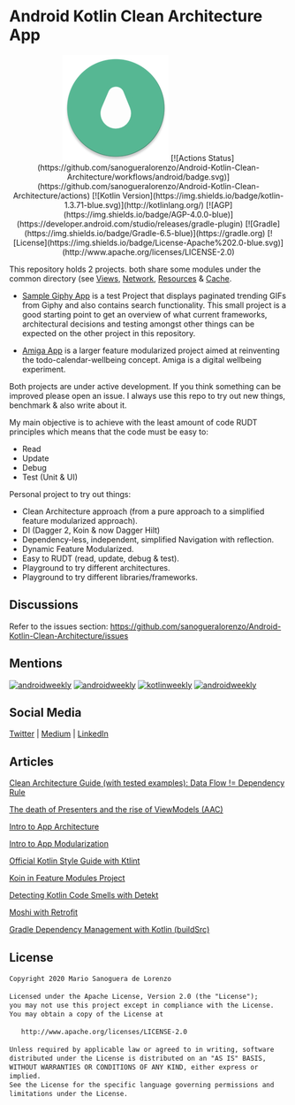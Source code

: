 Android Kotlin Clean Architecture App
=

<p align="center">
  <img src="app/src/main/res/mipmap-xxxhdpi/ic_launcher_round.png" />
  [![Actions Status](https://github.com/sanogueralorenzo/Android-Kotlin-Clean-Architecture/workflows/android/badge.svg)](https://github.com/sanogueralorenzo/Android-Kotlin-Clean-Architecture/actions)
  [![Kotlin Version](https://img.shields.io/badge/kotlin-1.3.71-blue.svg)](http://kotlinlang.org/)
  [![AGP](https://img.shields.io/badge/AGP-4.0.0-blue)](https://developer.android.com/studio/releases/gradle-plugin)
  [![Gradle](https://img.shields.io/badge/Gradle-6.5-blue)](https://gradle.org)
  [![License](https://img.shields.io/badge/License-Apache%202.0-blue.svg)](http://www.apache.org/licenses/LICENSE-2.0)
</p>

This repository holds 2 projects. both share some modules under the common directory (see [Views](https://github.com/sanogueralorenzo/Android-Kotlin-Clean-Architecture/tree/master/common/views), [Network](https://github.com/sanogueralorenzo/Android-Kotlin-Clean-Architecture/tree/master/common/network), [Resources](https://github.com/sanogueralorenzo/Android-Kotlin-Clean-Architecture/tree/master/common/resources) & [Cache](https://github.com/sanogueralorenzo/Android-Kotlin-Clean-Architecture/tree/master/common/cache).

- [Sample Giphy App](https://github.com/sanogueralorenzo/Android-Kotlin-Clean-Architecture/tree/master/sample) is a test Project that displays paginated trending GIFs from Giphy and also contains search functionality.
This small project is a good starting point to get an overview of what current frameworks, architectural decisions and testing amongst other things can be expected on the other project in this repository.

- [Amiga App](https://github.com/sanogueralorenzo/Android-Kotlin-Clean-Architecture/tree/master/app) is a larger feature modularized project aimed at reinventing the todo-calendar-wellbeing concept. Amiga is a digital wellbeing experiment.

Both projects are under active development. If you think something can be improved please open an issue. I always use this repo to try out new things, benchmark & also write about it.

My main objective is to achieve with the least amount of code RUDT principles which means that the code must be easy to:
- Read
- Update
- Debug
- Test (Unit & UI)

Personal project to try out things:
- Clean Architecture approach (from a pure approach to a simplified feature modularized approach).
- DI (Dagger 2, Koin & now Dagger Hilt)
- Dependency-less, independent, simplified Navigation with reflection.
- Dynamic Feature Modularized.
- Easy to RUDT (read, update, debug & test).
- Playground to try different architectures.
- Playground to try different libraries/frameworks.

Discussions
-
Refer to the issues section: https://github.com/sanogueralorenzo/Android-Kotlin-Clean-Architecture/issues

Mentions
-
[![androidweekly](https://img.shields.io/badge/androidweekly.net-303-orange.svg)](https://androidweekly.net/issues/issue-303)
[![androidweekly](https://img.shields.io/badge/androidweekly.net-333-orange.svg)](https://androidweekly.net/issues/issue-333)
[![kotlinweekly](https://img.shields.io/badge/kotlinweekly.net-119-blue.svg)](https://mailchi.mp/kotlinweekly/kotlin-weekly-119)
[![androidweekly](https://img.shields.io/badge/androidweekly.net-335-orange.svg)](https://androidweekly.net/issues/issue-335)

Social Media
-
[Twitter](https://twitter.com/MarioSanoguera) | [Medium](https://medium.com/@sanogueralorenzo) | [LinkedIn](https://www.linkedin.com/in/mario-sanoguera-de-lorenzo-b7b392103/)

Articles
-
[Clean Architecture Guide (with tested examples): Data Flow != Dependency Rule](https://proandroiddev.com/clean-architecture-data-flow-dependency-rule-615ffdd79e29)

[The death of Presenters and the rise of ViewModels (AAC)](https://proandroiddev.com/the-death-of-presenters-and-the-rise-of-viewmodels-aac-f14d54b419a)

[Intro to App Architecture](https://proandroiddev.com/intro-to-app-architecture-922b392b21b2)

[Intro to App Modularization](https://proandroiddev.com/intro-to-app-modularization-42411e4c421e)

[Official Kotlin Style Guide with Ktlint](https://proandroiddev.com/official-kotlin-style-guide-with-ktlint-4a649c172956)

[Koin in Feature Modules Project](https://proandroiddev.com/koin-in-feature-modules-project-6329f069f943)

[Detecting Kotlin Code Smells with Detekt](https://proandroiddev.com/detecting-kotlin-code-smells-with-detekt-e79c52a35faf)

[Moshi with Retrofit](https://proandroiddev.com/moshi-with-retrofit-in-kotlin-%EF%B8%8F-a69c2621708b)

[Gradle Dependency Management with Kotlin (buildSrc)](https://proandroiddev.com/gradle-dependency-management-with-kotlin-94eed4df9a28)

License
-

    Copyright 2020 Mario Sanoguera de Lorenzo

    Licensed under the Apache License, Version 2.0 (the "License");
    you may not use this project except in compliance with the License.
    You may obtain a copy of the License at

       http://www.apache.org/licenses/LICENSE-2.0

    Unless required by applicable law or agreed to in writing, software
    distributed under the License is distributed on an "AS IS" BASIS,
    WITHOUT WARRANTIES OR CONDITIONS OF ANY KIND, either express or implied.
    See the License for the specific language governing permissions and
    limitations under the License.
